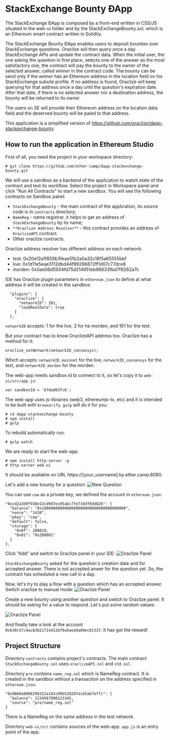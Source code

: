 # StackExchange Bounty ÐApp

The StackExchange ÐApp is composed by a front-end written in CSS/JS situated in the web-ui folder and by the StackExchangeBounty.sol, which is an Ethereum smart contract written in Solidity.

The StackExchange Bounty ÐApp enables users to deposit bounties over StackExchange questions. Oraclize will then query once a day StackExchange APIs and update the contract data. When the initial user, the one asking the question in first place, selects one of the answer as the most satisfactory one, the contract will pay the bounty to the owner of the selected answer, called *winner* in the contract code. The bounty can be send only if the *winner* has an Ethereum address in the location field on his StackExchange subsite profile. If no address is found, Oraclize will keep querying for that address once a day until the question's expiration date. After that date, if there is no selected answer nor a destination address, the bounty will be returned to its owner.

The users on SE will provide their Ethereum address on the location data field and the deserved bounty will be paied to that address.

This application is a simplified version of https://github.com/oraclize/dapp-stackexchange-bounty.

## How to run the application in Ethereum Studio

First of all, you need the project in your workspace directory:
```
# git clone https://github.com/ether-camp/dapp-stackexchange-bounty.git
```

We will use a sandbox as a backend of the application to watch state of the contract and test its workflow. Select the project in Workspace panel and click "Run All Contracts" to start a new sandbox. You will see the following contracts on Sandbox panel:
* `StackExchangeBounty` - the main contract of the application, its source code is in `contracts` directory;
* `NameReg` - name registrar, it helps to get an address of `StackExchangeBounty` by its name;
* `**Oraclize Address Resolver**` - this contract provides an address of `OraclizeAPI` contract.
* Other oraclize contracts.

Oraclize address resolver has different address on each network:
* test: 0x20e12a1f859b3feae5fb2a0a32c18f5a65555bbf
* live: 0x1d11e5eae3112dbd44f99266872ff1d07c77dce8
* morden: 0x0ae06d5934fd75d214951eb96633fbd7f9262a7c

IDE has Oraclize plugin parameters in `ethereum.json` to define at what address it will be created in the sandbox:
```
  "plugins": {
    "oraclize": {
      "networkID": 161,
      "loadRealData": true
    }
  },
```

`networkID` accepts: 1 for the live, 2 for he morden, and 161 for the test.

But your contract has to know OraclizeAPI address too. Oraclize has a method for it:
```
oraclize_setNetwork(networkID_consensys);
```

Which accepts: `networkID_mainnet` for the live, `networkID_consensys` for the test, and `networkID_morden` for the morden.

The web-app needs sandbox id to connect to it, so let's copy it to `web-ui/src/app.js`:
```
var sandboxId = 'b7dad637c6';
```

The web-app uses js-libraries (web3, ethereumjs-tx, etc) and it is intended to be built with `browserify`. `gulp` will do it for you:
```
# cd dapp-stackexchange-bounty
# npm install
# gulp
```

To rebuild automatically run:
```
# gulp watch
```

We are ready to start the web-app:
```
# npm install http-server -g
# http-server web-ui
```

It should be available on URL https://[your_username].by.ether.camp:8080.

Let's add a new bounty for a question: 
![New Question](http://image.prntscr.com/image/2d242d1bc72c4f4dac873b87ca245d2d.png)

You can use `cow` as a private key, we defined the account in `ethereum.json`:
```
"0xcd2a3d9f938e13cd947ec05abc7fe734df8dd826": {
  "balance": "0x1000000000000000000000000000000000000",
  "nonce": "1430",
  "pkey": "cow",
  "default": false,
  "storage": {
    "0x0f": 200010,
    "0x01": "0x200001"
  }
},
```

Click "Add" and switch to Oraclize panel in your IDE:
![Oraclize Panel](http://image.prntscr.com/image/2f2b9e4930034c4ea310ce4321ef931b.png)

`StackExchangeBounty` asked for the question's creation date and for accepted answer. There is not accepted anwer for the question yet. So, the contract has scheduled a new call in a day.

Now, let's try to play a flow with a question which has an accepted answer. Switch oraclize to manual mode:
![Oraclize Panel](http://image.prntscr.com/image/cbd504f06c1b476ca9eff0368c1caa37.png)

Create a new bounty using another question and switch to Oraclize panel. It should be asking for a value to respond. Let's put some random values:

![Oraclize Panel](http://image.prntscr.com/image/b9241ed7284f49768b3a780b02760fe0.png)

And finally take a look at the account `0x630c57c4ac63621714412bf9a5eedda89ec01337`. It has got the reward!

## Project Structure

Directory `contracts` contains project's contracts. The main contract `StackExchangeBounty.sol` uses `oraclizeAPI.sol` and `std.sol`.

Directory `pre` contains `name_reg.sol` which is NameReg contract. It is created in the sandbox without a transaction on the address specified in `ethereum.json`:
```
"0x0860a8008298322a142c09b528207acb5ab7effc": {
  "balance": 1234567890123345,
  "source": "pre/name_reg.sol"
}
```

There is a NameReg on the same address in the test network.

Directory `web-ui/src` contains sources of the web-app. `app.js` is an entry point of the app.